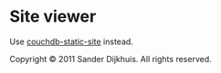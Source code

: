 Site viewer
===========

Use [couchdb-static-site](https://github.com/sander/couchdb-static-site) instead.

Copyright © 2011 Sander Dijkhuis. All rights reserved.
